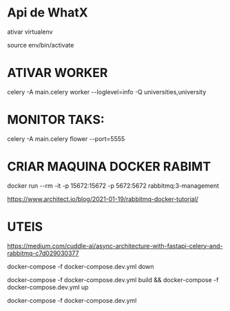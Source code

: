 # Api de WhatX


ativar virtualenv

source env/bin/activate



# ATIVAR WORKER

celery -A main.celery worker --loglevel=info -Q universities,university

# MONITOR TAKS:

celery -A main.celery flower --port=5555


# CRIAR MAQUINA DOCKER RABIMT

docker run --rm -it -p 15672:15672 -p 5672:5672 rabbitmq:3-management


https://www.architect.io/blog/2021-01-19/rabbitmq-docker-tutorial/



# UTEIS

https://medium.com/cuddle-ai/async-architecture-with-fastapi-celery-and-rabbitmq-c7d029030377


docker-compose -f docker-compose.dev.yml down


docker-compose -f docker-compose.dev.yml build && docker-compose -f docker-compose.dev.yml up


docker-compose -f docker-compose.dev.yml 


